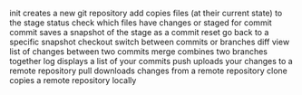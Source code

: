 init	creates a new git repository
add	copies files (at their current state) to the stage
status	check which files have changes or staged for commit
commit	saves a snapshot of the stage as a commit
reset	go back to a specific snapshot
checkout	switch between commits or branches
diff	view list of changes between two commits
merge	combines two branches together
log	displays a list of your commits
push	uploads your changes to a remote repository
pull	downloads changes from a remote repository
clone	copies a remote repository locally
